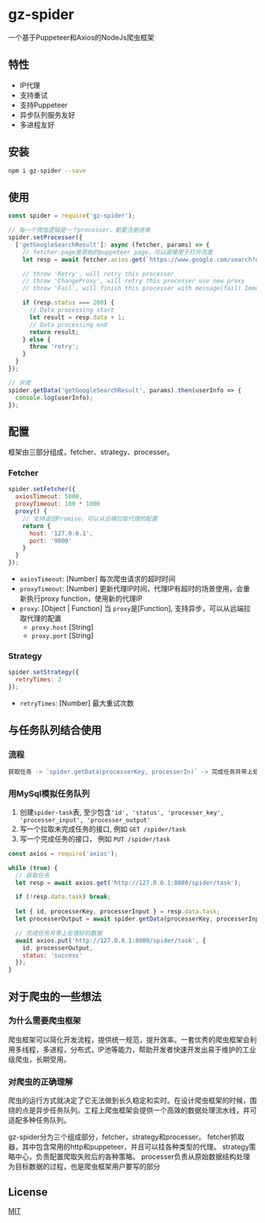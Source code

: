 # gz-spider

一个基于Puppeteer和Axios的NodeJs爬虫框架

## 特性
- IP代理
- 支持重试
- 支持Puppeteer
- 异步队列服务友好
- 多进程友好

## 安装

``` bash
npm i gz-spider --save
```

## 使用

``` javascript
const spider = require('gz-spider');

// 每一个爬虫逻辑是一个processer，都要注册进来
spider.setProcesser({
  ['getGoogleSearchResult']: async (fetcher, params) => {
    // fetcher.page是原始的puppeteer page，可以直接用于打开页面
    let resp = await fetcher.axios.get(`https://www.google.com/search?q=${params}`);

    // throw 'Retry', will retry this processer
    // throw 'ChangeProxy', will retry this processer use new proxy
    // throw 'Fail', will finish this processer with message(fail) Immediately

    if (resp.status === 200) {
      // Data processing start
      let result = resp.data + 1;
      // Data processing end
      return result;
    } else {
      throw 'retry';
    }
  }
});

// 开爬
spider.getData('getGoogleSearchResult', params).then(userInfo => {
  console.log(userInfo);
});

```

## 配置

框架由三部分组成，fetcher、strategy、processer。

### Fetcher

``` javascript
spider.setFetcher({
  axiosTimeout: 5000,
  proxyTimeout: 180 * 1000
  proxy() {
    // 支持返回Promise，可以从远端拉取代理的配置
    return {
      host: '127.0.0.1',
      port: '9000'
    }
  }
});
```

- `axiosTimeout`: [Number] 每次爬虫请求的超时时间
- `proxyTimeout`: [Number] 更新代理IP时间，代理IP有超时的场景使用，会重新执行proxy function，使用新的代理IP
- `proxy`: [Object | Function] 当 `proxy`是[Function], 支持异步，可以从远端拉取代理的配置
  - `proxy.host` [String]
  - `proxy.port` [String]

### Strategy

``` javascript
spider.setStrategy({
  retryTimes: 2
});
```

- `retryTimes`: [Number] 最大重试次数

## 与任务队列结合使用

### 流程

``` javascript
获取任务 -> `spider.getData(processerKey, processerIn)` -> 完成任务并带上处理好的数据
```

### 用MySql模拟任务队列

1. 创建`spider-task`表, 至少包含`'id', 'status', 'processer_key', 'processer_input', 'processer_output'`
2. 写一个拉取未完成任务的接口, 例如 `GET /spider/task`
3. 写一个完成任务的接口， 例如 `PUT /spider/task`

``` javascript
const axios = require('axios');

while (true) {
  // 获取任务
  let resp = await axios.get('http://127.0.0.1:8080/spider/task');

  if (!resp.data.task) break;
  
  let { id, processerKey, processerInput } = resp.data.task;
  let processerOutput = await spider.getData(processerKey, processerInput);

  // 完成任务并带上处理好的数据
  await axios.put('http://127.0.0.1:8080/spider/task', {
    id, processerOutput,
    status: 'success'
  });
}
```

## 对于爬虫的一些想法

### 为什么需要爬虫框架
爬虫框架可以简化开发流程，提供统一规范，提升效率。一套优秀的爬虫框架会利用多线程，多进程，分布式，IP池等能力，帮助开发者快速开发出易于维护的工业级爬虫，长期受用。

### 对爬虫的正确理解
爬虫的运行方式就决定了它无法做到长久稳定和实时。在设计爬虫框架的时候，围绕的点是异步任务队列。工程上爬虫框架会提供一个高效的数据处理流水线，并可适配多种任务队列。

gz-spider分为三个组成部分，fetcher，strategy和processer。
fetcher抓取器，其中包含常用的http和puppeteer，并且可以挂各种类型的代理。
strategy策略中心，负责配置爬取失败后的各种策略。
processer负责从原始数据结构处理为目标数据的过程，也是爬虫框架用户要写的部分

## License
[MIT](https://opensource.org/licenses/MIT)